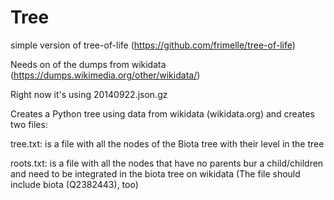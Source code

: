 Tree
====

simple version of tree-of-life (https://github.com/frimelle/tree-of-life)

Needs on of the dumps from wikidata (https://dumps.wikimedia.org/other/wikidata/)

Right now it's using 20140922.json.gz

Creates a Python tree using data from wikidata (wikidata.org) and creates two files:

tree.txt:
is a file with all the nodes of the Biota tree with their level in the tree

roots.txt:
is a file with all the nodes that have no parents bur a child/children and need to be integrated in the biota tree on wikidata
(The file should include biota (Q2382443), too)
